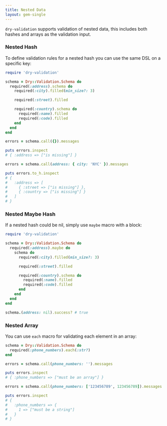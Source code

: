 ```yaml
---
title: Nested Data
layout: gem-single
---
```


`dry-validation` supports validation of nested data, this includes both hashes and arrays as the validation input.

### Nested Hash

To define validation rules for a nested hash you can use the same DSL on a specific key:

``` ruby
require 'dry-validation'

schema = Dry::Validation.Schema do
  required(:address).schema do
    required(:city).filled(min_size?: 3)

    required(:street).filled

    required(:country).schema do
      required(:name).filled
      required(:code).filled
    end
  end
end

errors = schema.call({}).messages

puts errors.inspect
# { :address => ["is missing"] }

errors = schema.call(address: { city: 'NYC' }).messages

puts errors.to_h.inspect
# {
#   :address => [
#     { :street => ["is missing"] },
#     { :country => ["is missing"] }
#   ]
# }
```

### Nested Maybe Hash

If a nested hash could be nil, simply use `maybe` macro with a block:

``` ruby
require 'dry-validation'

schema = Dry::Validation.Schema do
  required(:address).maybe do
    schema do
      required(:city).filled(min_size?: 3)

      required(:street).filled

      required(:country).schema do
        required(:name).filled
        required(:code).filled
      end
    end
  end
end

schema.(address: nil).success? # true
```

### Nested Array

You can use `each` macro for validating each element in an array:

``` ruby
schema = Dry::Validation.Schema do
  required(:phone_numbers).each(:str?)
end

errors = schema.call(phone_numbers: '').messages

puts errors.inspect
# { :phone_numbers => ["must be an array"] }

errors = schema.call(phone_numbers: ['123456789', 123456789]).messages

puts errors.inspect
# {
#   :phone_numbers => {
#     1 => ["must be a string"]
#   }
# }
```

